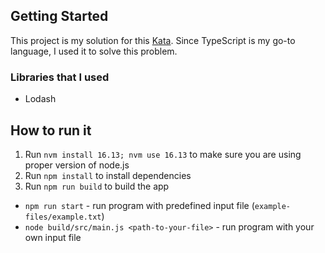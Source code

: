 ## Getting Started

This project is my solution for this [Kata]. Since TypeScript is my go-to language, I used it to solve this problem.

### Libraries that I used

- Lodash

## How to run it

1. Run `nvm install 16.13; nvm use 16.13` to make sure you are using proper version of node.js
2. Run `npm install` to install dependencies
3. Run `npm run build` to build the app

- `npm run start` - run program with predefined input file (`example-files/example.txt`)
- `node build/src/main.js <path-to-your-file>` - run program with your own input file

[Kata]: https://codingdojo.org/kata/BankOCR/